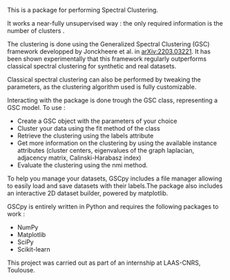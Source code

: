 This is a package for performing Spectral Clustering.

 It works a near-fully unsupervised way : the only required information is the number of clusters .

The clustering is done using the Generalized Spectral Clustering (GSC) framework developped by Jonckheere et al. in [arXiv:2203.03221](https://arxiv.org/abs/2203.03221).  It has been shown experimentally that this framework regularly outperforms classical spectral clustering for synthetic and real datasets.

Classical spectral clustering can also be performed by tweaking the parameters, as the clustering algorithm used is fully customizable.

Interacting with the package is done trough the GSC class, representing a GSC model. To use :

* Create a GSC object with the parameters of your choice
* Cluster your data using the fit method of the class
* Retrieve the clustering using the labels attribute
* Get more information on the clustering by using the available instance attributes (cluster centers, eigenvalues of the graph laplacian, adjacency matrix, Calinski-Harabasz index)
* Evaluate the clustering using the nmi method.

To help you manage your datasets, GSCpy includes a file manager allowing to easily load and save datasets with their labels.The package also includes an interactive 2D dataset builder, powered by matplotlib.

GSCpy is entirely written in Python and requires the following packages to work :

* NumPy
* Matplotlib
* SciPy
* Scikit-learn

This project was carried out as part of an internship at LAAS-CNRS, Toulouse.
